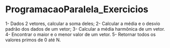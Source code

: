 # ProgramacaoParalela_Exercicios

1- Dados 2 vetores, calcular a soma deles;
2- Calcular a média e o desvio padrão dos dados de um vetor;
3- Calcular a média harmônica de um vetor.
4- Encontrar o maior e o menor valor de um vetor.
5- Retornar todos os valores primos de 0 até N.

